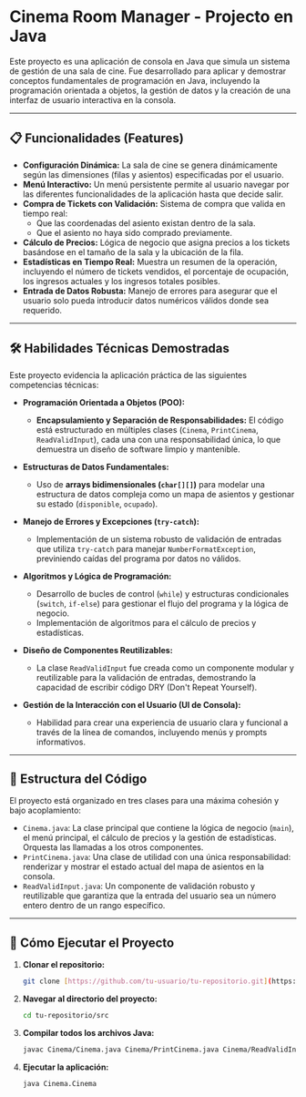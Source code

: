 # Cinema Room Manager - Projecto en Java

Este proyecto es una aplicación de consola en Java que simula un sistema de gestión de una sala de cine. Fue desarrollado para aplicar y demostrar conceptos fundamentales de programación en Java, incluyendo la programación orientada a objetos, la gestión de datos y la creación de una interfaz de usuario interactiva en la consola.

---

## 📋 Funcionalidades (Features)

* **Configuración Dinámica:** La sala de cine se genera dinámicamente según las dimensiones (filas y asientos) especificadas por el usuario.
* **Menú Interactivo:** Un menú persistente permite al usuario navegar por las diferentes funcionalidades de la aplicación hasta que decide salir.
* **Compra de Tickets con Validación:** Sistema de compra que valida en tiempo real:
    * Que las coordenadas del asiento existan dentro de la sala.
    * Que el asiento no haya sido comprado previamente.
* **Cálculo de Precios:** Lógica de negocio que asigna precios a los tickets basándose en el tamaño de la sala y la ubicación de la fila.
* **Estadísticas en Tiempo Real:** Muestra un resumen de la operación, incluyendo el número de tickets vendidos, el porcentaje de ocupación, los ingresos actuales y los ingresos totales posibles.
* **Entrada de Datos Robusta:** Manejo de errores para asegurar que el usuario solo pueda introducir datos numéricos válidos donde sea requerido.

---

## 🛠️ Habilidades Técnicas Demostradas

Este proyecto evidencia la aplicación práctica de las siguientes competencias técnicas:

* **Programación Orientada a Objetos (POO):**
    * **Encapsulamiento y Separación de Responsabilidades:** El código está estructurado en múltiples clases (`Cinema`, `PrintCinema`, `ReadValidInput`), cada una con una responsabilidad única, lo que demuestra un diseño de software limpio y mantenible.

* **Estructuras de Datos Fundamentales:**
    * Uso de **arrays bidimensionales (`char[][]`)** para modelar una estructura de datos compleja como un mapa de asientos y gestionar su estado (`disponible`, `ocupado`).

* **Manejo de Errores y Excepciones (`try-catch`):**
    * Implementación de un sistema robusto de validación de entradas que utiliza `try-catch` para manejar `NumberFormatException`, previniendo caídas del programa por datos no válidos.

* **Algoritmos y Lógica de Programación:**
    * Desarrollo de bucles de control (`while`) y estructuras condicionales (`switch`, `if-else`) para gestionar el flujo del programa y la lógica de negocio.
    * Implementación de algoritmos para el cálculo de precios y estadísticas.

* **Diseño de Componentes Reutilizables:**
    * La clase `ReadValidInput` fue creada como un componente modular y reutilizable para la validación de entradas, demostrando la capacidad de escribir código DRY (Don't Repeat Yourself).

* **Gestión de la Interacción con el Usuario (UI de Consola):**
    * Habilidad para crear una experiencia de usuario clara y funcional a través de la línea de comandos, incluyendo menús y prompts informativos.

---

## 📂 Estructura del Código

El proyecto está organizado en tres clases para una máxima cohesión y bajo acoplamiento:

* `Cinema.java`: La clase principal que contiene la lógica de negocio (`main`), el menú principal, el cálculo de precios y la gestión de estadísticas. Orquesta las llamadas a los otros componentes.
* `PrintCinema.java`: Una clase de utilidad con una única responsabilidad: renderizar y mostrar el estado actual del mapa de asientos en la consola.
* `ReadValidInput.java`: Un componente de validación robusto y reutilizable que garantiza que la entrada del usuario sea un número entero dentro de un rango específico.

---

## 🚀 Cómo Ejecutar el Proyecto

1.  **Clonar el repositorio:**
    ```bash
    git clone [https://github.com/tu-usuario/tu-repositorio.git](https://github.com/tu-usuario/tu-repositorio.git)
    ```
2.  **Navegar al directorio del proyecto:**
    ```bash
    cd tu-repositorio/src
    ```
3.  **Compilar todos los archivos Java:**
    ```bash
    javac Cinema/Cinema.java Cinema/PrintCinema.java Cinema/ReadValidInput.java
    ```
4.  **Ejecutar la aplicación:**
    ```bash
    java Cinema.Cinema
    ```
